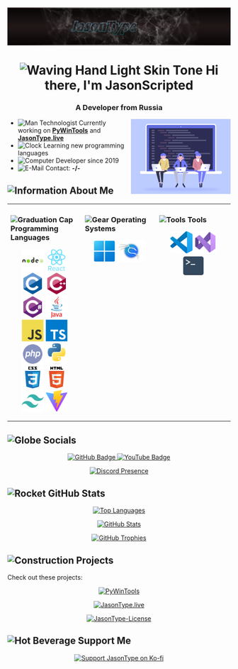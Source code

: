 <img align="center" src="assets/img/banner.png" alt="Banner" />

<h1 align="center">
  <img src="https://raw.githubusercontent.com/Tarikul-Islam-Anik/Animated-Fluent-Emojis/master/Emojis/Hand%20gestures/Waving%20Hand%20Light%20Skin%20Tone.png" alt="Waving Hand Light Skin Tone" width="30" height="30" />
  Hi there, I'm JasonScripted
</h1>

<h3 align="center">A Developer from Russia</h3>

<img align="right" alt="Coding" width="225" src="assets/img/banner2.gif" />

- <img src="https://raw.githubusercontent.com/Tarikul-Islam-Anik/Animated-Fluent-Emojis/master/Emojis/People%20with%20professions/Man%20Technologist%20Medium-Light%20Skin%20Tone.png" width="25" height="25" alt="Man Technologist" /> Currently working on **[PyWinTools](https://github.com/JasonType/PyWinTools/)** and **[JasonType.live](https://github.com/JasonType/JasonType.live/)**
- <img src="https://raw.githubusercontent.com/Tarikul-Islam-Anik/Animated-Fluent-Emojis/master/Emojis/Travel%20and%20places/Eight%20O’Clock.png" width="25" height="25" alt="Clock" /> Learning new programming languages
- <img src="https://raw.githubusercontent.com/Tarikul-Islam-Anik/Animated-Fluent-Emojis/master/Emojis/Objects/Desktop%20Computer.png" width="25" height="25" alt="Computer" /> Developer since 2019
- <img src="https://raw.githubusercontent.com/Tarikul-Islam-Anik/Animated-Fluent-Emojis/master/Emojis/Objects/E-Mail.png" width="25" height="25" alt="E-Mail" /> Contact: **-/-**

## <img src="https://raw.githubusercontent.com/Tarikul-Islam-Anik/Animated-Fluent-Emojis/master/Emojis/Symbols/Information.png" width="25" height="25" alt="Information" /> About Me

<table>
<tr>
<td valign="top" width="33%">

### <img src="https://raw.githubusercontent.com/Tarikul-Islam-Anik/Animated-Fluent-Emojis/master/Emojis/Objects/Graduation%20Cap.png" width="25" height="25" alt="Graduation Cap" /> Programming Languages  

<div align="center">

<a href="https://nodejs.org/"><img src="assets/img/nodejs.svg" alt="Node.js" height="50" /></a>
<a href="https://react.dev/"><img src="assets/img/reactjs.svg" alt="React.js" height="50" /></a>
<a href="https://learn.microsoft.com/de-de/cpp/c-language/c-language-reference?view=msvc-170/"><img src="assets/img/c.svg" alt="C" height="50" /></a>
<a href="https://learn.microsoft.com/de-de/cpp/cpp/cpp-language-reference?view=msvc-170/"><img src="assets/img/c++.svg" alt="C++" height="50" /></a>
<a href="https://learn.microsoft.com/de-de/dotnet/csharp/tour-of-csharp/overview"><img src="assets/img/csharp.svg" alt="C#" height="50" /></a>
<a href="https://www.java.com/"><img src="assets/img/java.svg" alt="Java" height="50" /></a>
<a href="https://www.javascript.com/"><img src="assets/img/javascript.svg" alt="JavaScript" height="50" /></a>
<a href="https://www.typescriptlang.org/"><img src="assets/img/typescript.svg" alt="TypeScript" height="50" /></a>
<a href="https://www.php.net/"><img src="assets/img/php.svg" alt="PHP" height="50" /></a>
<a href="https://www.python.org/"><img src="assets/img/python.svg" alt="Python" height="50" /></a>
<a href="https://www.w3.org/Style/CSS/"><img src="assets/img/css3.svg" alt="CSS3" height="50" /></a>
<a href="https://html5.org/"><img src="assets/img/html5.svg" alt="HTML5" height="50" /></a>
<a href="https://tailwindcss.com/"><img src="assets/img/tailwindcss.svg" alt="Tailwind CSS" height="50" /></a>
<a href="https://vitejs.dev/"><img src="assets/img/vitejs.svg" alt="Vite.js" height="50" /></a>

</div>

</td>

<td valign="top" width="33%">

### <img src="https://raw.githubusercontent.com/Tarikul-Islam-Anik/Animated-Fluent-Emojis/master/Emojis/Objects/Gear.png" width="25" height="25" alt="Gear" /> Operating Systems

<div align="center">

<a href="https://www.microsoft.com/de-de/software-download/windows11/"><img src="assets/img/win11.png" alt="Windows 11" height="50" /></a>
<a href="https://www.kali.org/"><img src="assets/img/kalilinux.svg" alt="Kali Linux" height="50" /></a>

</div>

</td>

<td valign="top" width="33%">

### <img src="https://raw.githubusercontent.com/Tarikul-Islam-Anik/Animated-Fluent-Emojis/master/Emojis/Objects/Hammer%20and%20Wrench.png" width="30" height="30" alt="Tools" /> Tools

<div align="center">

<a href="https://code.visualstudio.com/"><img src="assets/img/vscode.svg" alt="Visual Studio Code" height="50" /></a>
<a href="https://visualstudio.microsoft.com/"><img src="assets/img/vscodestudio.png" alt="Visual Studio" height="50" /></a>
<img src="assets/img/terminal.png" alt="Terminal Icon" height="50" />

</div>

</td>
</tr>
</table>

## <img src="https://raw.githubusercontent.com/Tarikul-Islam-Anik/Animated-Fluent-Emojis/master/Emojis/Travel%20and%20places/Globe%20with%20Meridians.png" width="25" height="25" alt="Globe" /> Socials

<div align="center">

<a href="https://github.com/JasonScripted" target="_blank">
<img src="https://img.shields.io/badge/github-%2324292e.svg?&style=for-the-badge&logo=github&logoColor=white" alt="GitHub Badge" />
</a>

<a href="https://www.youtube.com/c/JasonType" target="_blank">
<img src="https://img.shields.io/badge/youtube-%23EE4831.svg?&style=for-the-badge&logo=youtube&logoColor=white" alt="YouTube Badge" />
</a>

[![Discord Presence](https://lanyard.cnrad.dev/api/1207699590464147557)](https://discord.com/users/1207699590464147557)

</div>

## <img src="https://raw.githubusercontent.com/Tarikul-Islam-Anik/Animated-Fluent-Emojis/master/Emojis/Travel%20and%20places/Rocket.png" width="25" height="25" alt="Rocket" /> GitHub Stats  

<div align="center">

<a href="https://github.com/JasonScripted/"><img src="https://github-readme-stats.vercel.app/api/top-langs/?username=JasonScripted&layout=compact&theme=blue_navy" alt="Top Languages" /></a>

<a href="https://github.com/JasonScripted/"><img src="https://github-readme-stats.vercel.app/api?username=JasonScripted&show_icons=true&count_private=true&hide_border=true&theme=blue_navy" alt="GitHub Stats" /></a>

<a href="https://github.com/JasonScripted/"><img src="https://github-profile-trophy.vercel.app/?username=JasonScripted&theme=onedark" alt="GitHub Trophies" /></a>

</div>

## <img src="https://raw.githubusercontent.com/Tarikul-Islam-Anik/Animated-Fluent-Emojis/master/Emojis/Travel%20and%20places/Construction.png" width="25" height="25" alt="Construction" /> Projects  

Check out these projects:

<div align="center">

<a href="https://github.com/JasonScripted/PyWinTools/"><img src="https://github-readme-stats.vercel.app/api/pin/?username=JasonScripted&repo=PyWinTools&theme=blue_navy" alt="PyWinTools" /></a>

<a href="https://github.com/JasonScripted/JasonType.live/"><img src="https://github-readme-stats.vercel.app/api/pin/?username=JasonScripted&repo=JasonType.live&theme=blue_navy" alt="JasonType.live" /></a>

<a href="https://github.com/JasonScripted/JasonType-License/"><img src="https://github-readme-stats.vercel.app/api/pin/?username=JasonScripted&repo=JasonType-License&theme=blue_navy" alt="JasonType-License" /></a>

</div>

## <img src="https://raw.githubusercontent.com/Tarikul-Islam-Anik/Animated-Fluent-Emojis/master/Emojis/Food/Hot%20Beverage.png" width="25" height="25" alt="Hot Beverage" /> Support Me  

<div align="center">

<a href="https://ko-fi.com/jasontype/">
<img src="https://cdn.ko-fi.com/cdn/kofi3.png?v=3" height="50" width="210" alt="Support JasonType on Ko-fi" />
</a>

</div>